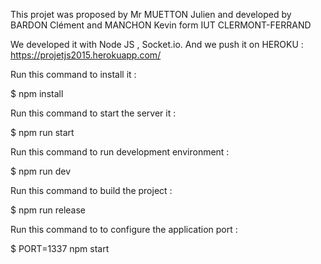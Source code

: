 This projet was proposed by Mr MUETTON Julien and developed by BARDON Clément and MANCHON Kevin form IUT CLERMONT-FERRAND

We developed it with Node JS , Socket.io. And we push it on HEROKU : https://projetjs2015.herokuapp.com/

Run this command to install it :

$ npm install

Run this command to start the server it :

$ npm run start

Run this command to run development environment :

$ npm run dev

Run this command to build the project :

$ npm run release

Run this command to to configure the application port :

$ PORT=1337 npm start


